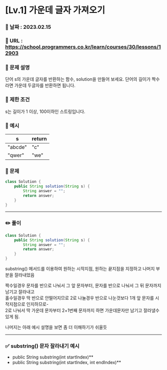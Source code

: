 # [Lv.1] 가운데 글자 가져오기

### 📌 날짜 : 2023.02.15

### 📌 URL : https://school.programmers.co.kr/learn/courses/30/lessons/12903

### 📌 문제 설명

단어 s의 가운데 글자를 반환하는 함수, solution을 만들어 보세요. 단어의 길이가 짝수라면 가운데 두글자를 반환하면 됩니다.

### 📌 제한 조건

s는 길이가 1 이상, 100이하인 스트링입니다.

### 📌 예시

| s       | return |
| ------- | ------ |
| "abcde" | "c"    |
| "qwer"  | "we"   |

### 📌 문제

```java
class Solution {
    public String solution(String s) {
        String answer = "";
        return answer;
    }
}
```

---

### ✏️ 풀이

```java
class Solution {
    public String solution(String s) {
        String answer = "";
        return answer;
    }
}

```

substring() 메서드를 이용하여 원하는 시작지점, 원하는 끝지점을 지정하고 나머지 부분을 잘라내었음

짝수일경우 문자를 반으로 나눠서 그 앞 문자부터, 문자를 반으로 나눠서 그 뒤 문자까지 남기고 잘라내고  
홀수일경우 딱 반으로 안떨어지므로 2로 나눌경우 반으로 나눈것보다 1개 앞 문자를 시작지점으로 인지하므로-  
2로 나눠서 딱 가운데 문자부터 2+1번째 문자까지 하면 가운데문자만 남기고 잘라낼수 있게 됨.

나머지는 아래 예시 설명을 보면 좀 더 이해하기가 쉬울듯

---

### ✅ substring() 문자 잘라내기 예시

- public String substring(int startIndex)\*\*
- public String substring(int startIndex, int endIndex)\*\*
